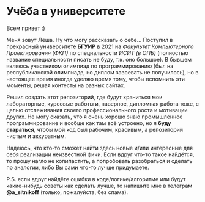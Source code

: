 # Учёба в университете

Всем привет :)

Меня зовут Лёша. Ну что могу рассказать о себе... Поступил в прекрасный университете **БГУИР** в 2021 на *Факультет Компьютерного Проектирования (ФКП)* по специальности *ИСИТ (в ОПБ)* (полностью название специальности писать не буду, т.к. оно большое). В бывшем являюсь участником олимпиад по программированию (был на республиканской олимпиаде, но диплом завоевать не получилось), но в настоящее время иногда уделяю время тому, чтобы вспомнить эти моменты, решая контесты на разных сайтах.

Решил создать этот репозиторий, где будут храниться мои лабораторные, курсовые работы и, наверное, дипломная работа тоже, с целью отслеживания своего профессионального роста и мотивации других. Не могу сказать, что я очень хорошо знаю промышленное программирование и вообще как там всё устроено, но я **буду стараться**, чтобы мой код был рабочим, красивым, а репозиторий чистым и аккуратным.

Надеюсь, что кто-то сможет найти здесь новые и/или интересные для себя реализации неизвестной фичи. Если вдруг что-то такое найдётся, то прошу нагло не копипастить, а попробовать разобраться и сделать по аналогии, либо Вы сами что-то лучше придумаете.

P.S. если вдруг найдёте ошибки в коде/логике/алгоритме или будут какие-нибудь советы как сделать лучше, то напишите мне в телеграм **@a_sitnikoff** (только, пожалуйста, без спама).